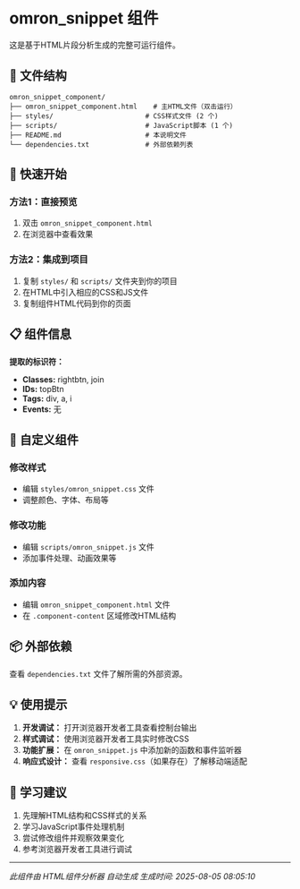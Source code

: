 # omron_snippet 组件

这是基于HTML片段分析生成的完整可运行组件。

## 📁 文件结构

```
omron_snippet_component/
├── omron_snippet_component.html    # 主HTML文件（双击运行）
├── styles/                       # CSS样式文件 (2 个)
├── scripts/                      # JavaScript脚本 (1 个)
├── README.md                     # 本说明文件
└── dependencies.txt              # 外部依赖列表
```

## 🚀 快速开始

### 方法1：直接预览
1. 双击 `omron_snippet_component.html`
2. 在浏览器中查看效果

### 方法2：集成到项目
1. 复制 `styles/` 和 `scripts/` 文件夹到你的项目
2. 在HTML中引入相应的CSS和JS文件
3. 复制组件HTML代码到你的页面

## 📋 组件信息

**提取的标识符：**
- **Classes:** rightbtn, join
- **IDs:** topBtn
- **Tags:** div, a, i
- **Events:** 无

## 🔧 自定义组件

### 修改样式
- 编辑 `styles/omron_snippet.css` 文件
- 调整颜色、字体、布局等

### 修改功能
- 编辑 `scripts/omron_snippet.js` 文件
- 添加事件处理、动画效果等

### 添加内容
- 编辑 `omron_snippet_component.html` 文件
- 在 `.component-content` 区域修改HTML结构

## 📦 外部依赖

查看 `dependencies.txt` 文件了解所需的外部资源。

## 💡 使用提示

1. **开发调试：** 打开浏览器开发者工具查看控制台输出
2. **样式调试：** 使用浏览器开发者工具实时修改CSS
3. **功能扩展：** 在 `omron_snippet.js` 中添加新的函数和事件监听器
4. **响应式设计：** 查看 `responsive.css`（如果存在）了解移动端适配

## 🎯 学习建议

1. 先理解HTML结构和CSS样式的关系
2. 学习JavaScript事件处理机制
3. 尝试修改组件并观察效果变化
4. 参考浏览器开发者工具进行调试

---

*此组件由 HTML组件分析器 自动生成*
*生成时间: 2025-08-05 08:05:10*
